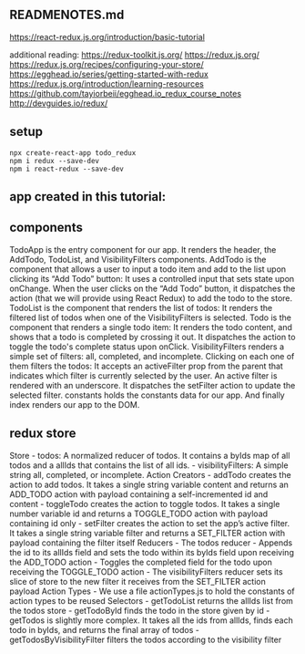 ## READMENOTES.md

https://react-redux.js.org/introduction/basic-tutorial

additional reading:
https://redux-toolkit.js.org/
https://redux.js.org/
https://redux.js.org/recipes/configuring-your-store/
https://egghead.io/series/getting-started-with-redux
https://redux.js.org/introduction/learning-resources
https://github.com/tayiorbeii/egghead.io_redux_course_notes
http://devguides.io/redux/

## setup
```
npx create-react-app todo_redux
npm i redux --save-dev
npm i react-redux --save-dev

```

## app created in this tutorial:

## components
TodoApp is the entry component for our app. It renders the header, the AddTodo, TodoList, and VisibilityFilters components.
AddTodo is the component that allows a user to input a todo item and add to the list upon clicking its “Add Todo” button:
It uses a controlled input that sets state upon onChange.
When the user clicks on the “Add Todo” button, it dispatches the action (that we will provide using React Redux) to add the todo to the store.
TodoList is the component that renders the list of todos:
It renders the filtered list of todos when one of the VisibilityFilters is selected.
Todo is the component that renders a single todo item:
It renders the todo content, and shows that a todo is completed by crossing it out.
It dispatches the action to toggle the todo's complete status upon onClick.
VisibilityFilters renders a simple set of filters: all, completed, and incomplete. Clicking on each one of them filters the todos:
It accepts an activeFilter prop from the parent that indicates which filter is currently selected by the user. An active filter is rendered with an underscore.
It dispatches the setFilter action to update the selected filter.
constants holds the constants data for our app.
And finally index renders our app to the DOM.

## redux store
Store
    - todos: A normalized reducer of todos. It contains a byIds map of all todos and a allIds that contains the list of all ids.
    - visibilityFilters: A simple string all, completed, or incomplete.
Action Creators
    - addTodo creates the action to add todos. It takes a single string variable content and returns an ADD_TODO action with payload containing a self-incremented id and content
    - toggleTodo creates the action to toggle todos. It takes a single number variable id and returns a TOGGLE_TODO action with payload containing id only
    - setFilter creates the action to set the app’s active filter. It takes a single string variable filter and returns a SET_FILTER action with payload containing the filter itself
Reducers
    - The todos reducer
        - Appends the id to its allIds field and sets the todo within its byIds field upon receiving the ADD_TODO action
        - Toggles the completed field for the todo upon receiving the TOGGLE_TODO action
    - The visibilityFilters reducer sets its slice of store to the new filter it receives from the SET_FILTER action payload
Action Types
    - We use a file actionTypes.js to hold the constants of action types to be reused
Selectors
    - getTodoList returns the allIds list from the todos store
    - getTodoById finds the todo in the store given by id
    - getTodos is slightly more complex. It takes all the ids from allIds, finds each todo in byIds, and returns the final array of todos
    - getTodosByVisibilityFilter filters the todos according to the visibility filter